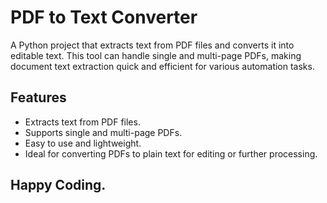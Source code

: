 # PDF to Text Converter

A Python project that extracts text from PDF files and converts it into editable text. This tool can handle single and multi-page PDFs, making document text extraction quick and efficient for various automation tasks.

## Features
- Extracts text from PDF files.
- Supports single and multi-page PDFs.
- Easy to use and lightweight.
- Ideal for converting PDFs to plain text for editing or further processing.

## Happy Coding. 
